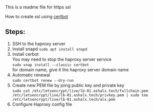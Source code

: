 This is a readme file for https ssl

How to create ssl using [certbot](https://certbot.eff.org/instructions?ws=haproxy&os=ubuntufocal)

Steps:
-----
1. SSH to the haproxy server
2. Install snapd `sudo apt install snapd`
3. Install cerbot <br>
You may need to stop the haproxy server service <br>
`sudo snap install --classic certbot`
<br> for domain name, give it the haproxy server domain name
4. Automatic renewal <br>
`sudo certbot renew --dry-run`
5. Create new PEM file by joing public key and private key <br>
`sudo cat /etc/letsencrypt/live/lb-01.ashalx.tech/fullchain.pem /etc/letsencrypt/live/lb-01.ashalx.tech/privkey.pem | sudo tee /etc/letsencrypt/live/lb-01.ashalx.tech/alx.pem`
6. Configure Haproxy config file